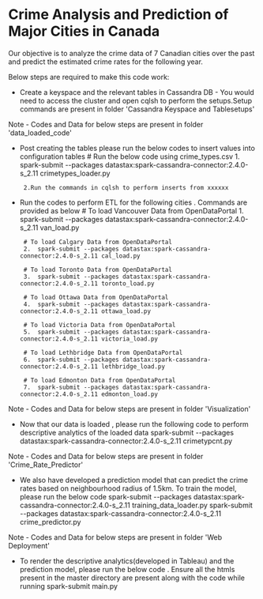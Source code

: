 # Crime Analysis and Prediction of Major Cities in Canada

Our objective is to analyze the crime data of 7 Canadian cities over the past and predict  the  estimated  crime rates  for  the  following year. 

Below steps are required to make this code work:

*  Create a keyspace and the relevant tables in Cassandra DB - You would need to access the cluster and open cqlsh to perform the setups.Setup commands are present in folder 'Cassandra Keyspace and Tablesetups'

Note - Codes and Data for below steps are present in folder 'data_loaded_code'
*  Post creating the tables please run the below codes to insert values into configuration tables
        # Run the below code using crime_types.csv
        1. spark-submit --packages datastax:spark-cassandra-connector:2.4.0-s_2.11 crimetypes_loader.py
        
        2.Run the commands in cqlsh to perform inserts from xxxxxx 
            

*  Run the codes to perform ETL for the following cities . Commands are provided as below
        # To load Vancouver Data from OpenDataPortal
        1.  spark-submit --packages datastax:spark-cassandra-connector:2.4.0-s_2.11 van_load.py
        
        # To load Calgary Data from OpenDataPortal
        2.  spark-submit --packages datastax:spark-cassandra-connector:2.4.0-s_2.11 cal_load.py
        
        # To load Toronto Data from OpenDataPortal
        3.  spark-submit --packages datastax:spark-cassandra-connector:2.4.0-s_2.11 toronto_load.py  
        
        # To load Ottawa Data from OpenDataPortal
        4.  spark-submit --packages datastax:spark-cassandra-connector:2.4.0-s_2.11 ottawa_load.py
        
        # To load Victoria Data from OpenDataPortal
        5.  spark-submit --packages datastax:spark-cassandra-connector:2.4.0-s_2.11 victoria_load.py
        
        # To load Lethbridge Data from OpenDataPortal
        6.  spark-submit --packages datastax:spark-cassandra-connector:2.4.0-s_2.11 lethbridge_load.py 
        
        # To load Edmonton Data from OpenDataPortal
        7.  spark-submit --packages datastax:spark-cassandra-connector:2.4.0-s_2.11 edmonton_load.py

Note - Codes and Data for below steps are present in folder 'Visualization'
*  Now that our data is loaded , please run the following code to perform descriptive analytics of the loaded data
        spark-submit --packages datastax:spark-cassandra-connector:2.4.0-s_2.11 crimetypcnt.py

Note - Codes and Data for below steps are present in folder 'Crime_Rate_Predictor'
* We also have developed a prediction model that can predict the crime rates based on neighbourhood radius of 1.5km. To train the model, please run the below code
        spark-submit --packages datastax:spark-cassandra-connector:2.4.0-s_2.11 training_data_loader.py
        spark-submit --packages datastax:spark-cassandra-connector:2.4.0-s_2.11 crime_predictor.py

Note - Codes and Data for below steps are present in folder 'Web Deployment'
* To render the descriptive analytics(developed in Tableau) and the prediction model, please run the below code . Ensure all the htmls present in the master directory are present along with the code while running
        spark-submit main.py
